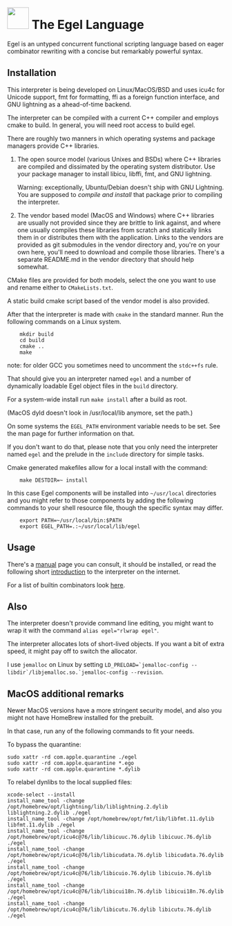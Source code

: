 <img src="contrib/assets/egel-black-white.svg" height="50px"/>  The Egel Language
=================

Egel is an untyped concurrent functional scripting language based on eager
combinator rewriting with a concise but remarkably powerful syntax.

Installation
------------

This interpreter is being developed on Linux/MacOS/BSD and uses icu4c for 
Unicode support, fmt for formatting, ffi as a foreign function interface,
and GNU lightning as a ahead-of-time backend. 

The interpreter can be compiled with a current C++ compiler and employs
cmake to build. In general, you will need root access to build egel.

There are roughly two manners in which operating systems and package
managers provide C++ libraries.

1. The open source model (various Unixes and BSDs) where C++ libraries are
   compiled and dissimated by the operating system distributor. Use your
   package manager to install libicu, libffi, fmt, and GNU lightning.

   Warning: exceptionally, Ubuntu/Debian doesn't ship with GNU Lightning.
   You are supposed to _compile and install_ that package prior to
   compiling the interpreter.

2. The vendor based model (MacOS and Windows) where C++ libraries are 
   usually not provided since they are brittle to link against, and where
   one usually compiles these libraries from scratch and statically links
   them in or distributes them with the application. 
   Links to the vendors are provided as git submodules in the
   vendor directory and, you're on your own here, you'll need to download
   and compile those libraries. There's a separate README.md in the vendor
   directory that should help somewhat.

CMake files are provided for both models, select the one you want to use
and rename either to `CMakeLists.txt`.

A static build cmake script based of the vendor model is also provided.

After that the interpreter is made with `cmake` in the standard manner. Run
the following commands on a Linux system.

```
    mkdir build
    cd build
    cmake ..
    make
```

note: for older GCC you sometimes need to uncomment the
`stdc++fs` rule.

That should give you an interpreter named `egel`
and a number of dynamically loadable Egel object files in the
`build` directory.

For a system-wide install run `make install` after a build
as root. 

(MacOS dyld doesn't look in /usr/local/lib anymore, set the path.)

On some systems the `EGEL_PATH` environment variable needs to be set.
See the man page for further information on that.

If you don't want to do that, please note that you only need the interpreter
named `egel` and the prelude in the `include` directory for simple tasks.

Cmake generated makefiles allow for a local install with the command:

```
    make DESTDIR=~ install
```

In this case Egel components will be installed into `~/usr/local` directories
and you might refer to those components by adding the following commands
to your shell resource file, though the specific syntax may differ.

```
    export PATH=~/usr/local/bin:$PATH
    export EGEL_PATH=.:~/usr/local/lib/egel
```

Usage
-----

There's a [manual](https://egel-lang.github.io/egel.1.html) page you can
consult, it should be installed, or read the following short 
[introduction](http://egel.readthedocs.io/) to the interpreter on
the internet.

For a list of builtin combinators look 
[here](https://github.com/egel-lang/egel-gen/blob/main/combs.md).

Also
----

The interpreter doesn't provide command line editing, you might
want to wrap it with the command `alias egel="rlwrap egel"`.

The interpreter allocates lots of short-lived objects. If you want
a bit of extra speed, it might pay off to switch the allocator.

I use `jemalloc` on Linux by setting
``LD_PRELOAD=`jemalloc-config --libdir`/libjemalloc.so.`jemalloc-config --revision``.

MacOS additional remarks
------------------------

Newer MacOS versions have a more stringent security model, and also 
you might not have HomeBrew installed for the prebuilt.

In that case, run any of the following commands to fit your needs.

To bypass the quarantine:

    sudo xattr -rd com.apple.quarantine ./egel
    sudo xattr -rd com.apple.quarantine *.ego
    sudo xattr -rd com.apple.quarantine *.dylib

To relabel dynlibs to the local supplied files:

    xcode-select --install
    install_name_tool -change /opt/homebrew/opt/lightning/lib/liblightning.2.dylib liblightning.2.dylib ./egel
    install_name_tool -change /opt/homebrew/opt/fmt/lib/libfmt.11.dylib libfmt.11.dylib ./egel
    install_name_tool -change /opt/homebrew/opt/icu4c@76/lib/libicuuc.76.dylib libicuuc.76.dylib ./egel
    install_name_tool -change /opt/homebrew/opt/icu4c@76/lib/libicudata.76.dylib libicudata.76.dylib ./egel
    install_name_tool -change /opt/homebrew/opt/icu4c@76/lib/libicuio.76.dylib libicuio.76.dylib ./egel
    install_name_tool -change /opt/homebrew/opt/icu4c@76/lib/libicui18n.76.dylib libicui18n.76.dylib ./egel
    install_name_tool -change /opt/homebrew/opt/icu4c@76/lib/libicutu.76.dylib libicutu.76.dylib ./egel
